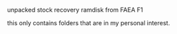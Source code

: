 unpacked stock recovery ramdisk from FAEA F1

this only contains folders that are in my personal interest.
